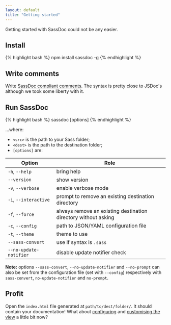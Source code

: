 ```yaml
---
layout: default
title: "Getting started"
---
```


Getting started with SassDoc could not be any easier.

## Install

{% highlight bash %}
npm install sassdoc -g
{% endhighlight %}

## Write comments

Write [SassDoc compliant comments](/annotations/). The syntax is pretty close to JSDoc's although we took some liberty with it.

## Run SassDoc

{% highlight bash %}
sassdoc <src> <dest> [options]
{% endhighlight %}

...where:

* `<src>` is the path to your Sass folder;
* `<dest>` is the path to the destination folder;
* `[options]` are:

| Option                 | Role                                                           |
|------------------------|----------------------------------------------------------------|
| `-h`, `--help`         | bring help                                                     |
| `--version`            | show version                                                   |
| `-v`, `--verbose`      | enable verbose mode                                            |
| `-i`, `--interactive`  | prompt to remove an existing destination directory             |
| `-f`, `--force`        | always remove an existing destination directory without asking |
| `-c`, `--config`       | path to JSON/YAML configuration file                           |
| `-t`, `--theme`        | theme to use                                                   |
| `--sass-convert`       | use if syntax is `.sass`                                       |
| `--no-update-notifier` | disable update notifier check                                  |

<p class="note  note--info"><strong>Note:</strong> options <code>--sass-convert</code>, <code>--no-update-notifier</code> and <code>--no-prompt</code> can also be set from the configuration file (set with <code>--config</code>) respectively with <code>sass-convert</code>, <code>no-update-notifier</code> and <code>no-prompt</code>.</p>

## Profit

Open the `index.html` file generated at `path/to/dest/folder/`. It should contain your documentation! What about [configuring](/configuration/) and [customising the view](/customising-the-view) a little bit now?
